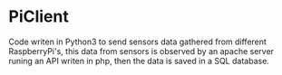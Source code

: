 # PiClient

Code writen  in Python3 to send sensors data gathered from different RaspberryPi's, this data from sensors is observed by an apache server runing an API writen in php, then the data is saved in a SQL database. 

